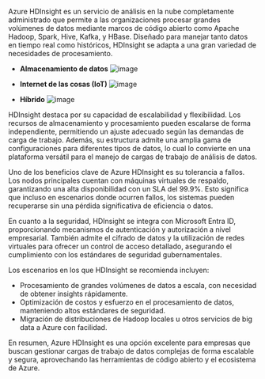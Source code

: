 Azure HDInsight es un servicio de análisis en la nube completamente administrado que permite a las organizaciones procesar grandes volúmenes de datos mediante marcos de código abierto como Apache Hadoop, Spark, Hive, Kafka, y HBase. Diseñado para manejar tanto datos en tiempo real como históricos, HDInsight se adapta a una gran variedad de necesidades de procesamiento.

- **Almacenamiento de datos**
![image](https://github.com/user-attachments/assets/aa430040-a85c-46a3-a033-8ebfb4d41d49)

- **Internet de las cosas (IoT)**
![image](https://github.com/user-attachments/assets/cd59197f-9549-4b81-a3a6-f88fa37976f0)

- **Híbrido**
![image](https://github.com/user-attachments/assets/545e38c7-c002-4f99-ad26-e3136dfbce38)

HDInsight destaca por su capacidad de escalabilidad y flexibilidad. Los recursos de almacenamiento y procesamiento pueden escalarse de forma independiente, permitiendo un ajuste adecuado según las demandas de carga de trabajo. Además, su estructura admite una amplia gama de configuraciones para diferentes tipos de datos, lo cual lo convierte en una plataforma versátil para el manejo de cargas de trabajo de análisis de datos.

Uno de los beneficios clave de Azure HDInsight es su tolerancia a fallos. Los nodos principales cuentan con máquinas virtuales de respaldo, garantizando una alta disponibilidad con un SLA del 99.9%. Esto significa que incluso en escenarios donde ocurren fallos, los sistemas pueden recuperarse sin una pérdida significativa de eficiencia o datos.

En cuanto a la seguridad, HDInsight se integra con Microsoft Entra ID, proporcionando mecanismos de autenticación y autorización a nivel empresarial. También admite el cifrado de datos y la utilización de redes virtuales para ofrecer un control de acceso detallado, asegurando el cumplimiento con los estándares de seguridad gubernamentales.

Los escenarios en los que HDInsight se recomienda incluyen:
- Procesamiento de grandes volúmenes de datos a escala, con necesidad de obtener insights rápidamente.
- Optimización de costos y esfuerzo en el procesamiento de datos, manteniendo altos estándares de seguridad.
- Migración de distribuciones de Hadoop locales u otros servicios de big data a Azure con facilidad.

En resumen, Azure HDInsight es una opción excelente para empresas que buscan gestionar cargas de trabajo de datos complejas de forma escalable y segura, aprovechando las herramientas de código abierto y el ecosistema de Azure.

